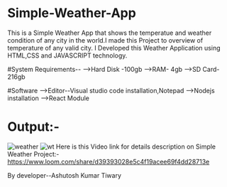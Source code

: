 # Simple-Weather-App
This is a Simple Weather App that shows the temperatue and weather condition of any city in the world.I made this Project to overview of temperature of any valid city.
I Developed this Weather Application using HTML,CSS and JAVASCRIPT technology.

#System Requirements--
-->Hard Disk -100gb
-->RAM- 4gb
-->SD Card- 216gb

#Software
-->Editor--Visual studio code installation,Notepad
-->Nodejs installation
-->React Module

# Output:-
![weather](https://user-images.githubusercontent.com/108295187/191709617-4d8f1c51-7797-4d9a-baeb-eafe31e78b97.png)
![wt](https://user-images.githubusercontent.com/108295187/191709711-87acae87-7d8b-4040-bebb-0524d2a05b03.png)
Here is this Video link for details description on Simple Weather Project:- 
https://www.loom.com/share/d39393028e5c4f19acee69f4dd28713e

By developer--Ashutosh Kumar Tiwary
